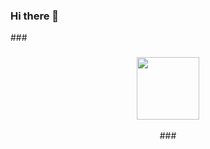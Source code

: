 ### Hi there 👋
###<div id="header" align="center">
###  <img src="https://media.giphy.com/media/M9gbBd9nbDrOTu1Mqx/giphy.gif" width="100"/>
###</div>
<!--
**Vilard/Vilard** is a ✨ _special_ ✨ repository because its `README.md` (this file) appears on your GitHub profile.

Here are some ideas to get you started:

- 🔭 I’m currently working on ...
- 🌱 I’m currently learning ...
- 👯 I’m looking to collaborate on ...
- 🤔 I’m looking for help with ...
- 💬 Ask me about ...
- 📫 How to reach me: ...
- 😄 Pronouns: ...
- ⚡ Fun fact: ...
-->
